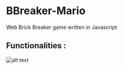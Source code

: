 # BBreaker-Mario
Web Brick Breaker game written in Javascript

## Functionalities :
![alt text](https://image.ibb.co/bSnxEe/traffic_lights_cable.png "traffic lights")
